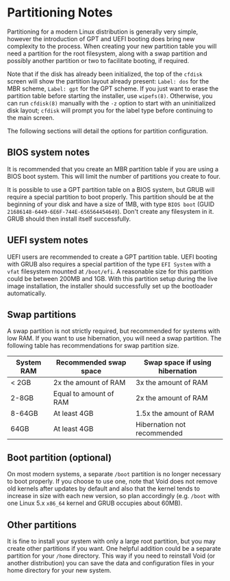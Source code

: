 # Partitioning Notes

Partitioning for a modern Linux distribution is generally very simple, however
the introduction of GPT and UEFI booting does bring new complexity to the
process. When creating your new partition table you will need a partition for
the root filesystem, along with a swap partition and possibly another partition
or two to facilitate booting, if required.

Note that if the disk has already been initialized, the top of the `cfdisk`
screen will show the partition layout already present: `Label: dos` for the MBR
scheme, `Label: gpt` for the GPT scheme. If you just want to erase the partition
table before starting the installer, use `wipefs(8)`. Otherwise, you can run
`cfdisk(8)` manually with the `-z` option to start with an uninitialized disk
layout; `cfdisk` will prompt you for the label type before continuing to the
main screen.

The following sections will detail the options for partition configuration.

## BIOS system notes

It is recommended that you create an MBR partition table if you are using a BIOS
boot system. This will limit the number of partitions you create to four.

It is possible to use a GPT partition table on a BIOS system, but GRUB will
require a special partition to boot properly. This partition should be at the
beginning of your disk and have a size of 1MB, with type `BIOS boot` (GUID
`21686148-6449-6E6F-744E-656564454649`). Don't create any filesystem in it. GRUB
should then install itself successfully.

## UEFI system notes

UEFI users are recommended to create a GPT partition table. UEFI booting with
GRUB also requires a special partition of the type `EFI System` with a `vfat`
filesystem mounted at `/boot/efi`. A reasonable size for this partition could be
between 200MB and 1GB. With this partition setup during the live image
installation, the installer should successfully set up the bootloader
automatically.

## Swap partitions

A swap partition is not strictly required, but recommended for systems with low
RAM. If you want to use hibernation, you will need a swap partition. The
following table has recommendations for swap partition size.

| System RAM | Recommended swap space | Swap space if using hibernation |
|------------|------------------------|---------------------------------|
| < 2GB      | 2x the amount of RAM   | 3x the amount of RAM            |
| 2-8GB      | Equal to amount of RAM | 2x the amount of RAM            |
| 8-64GB     | At least 4GB           | 1.5x the amount of RAM          |
| 64GB       | At least 4GB           | Hibernation not recommended     |

## Boot partition (optional)

On most modern systems, a separate `/boot` partition is no longer necessary to
boot properly. If you choose to use one, note that Void does not remove old
kernels after updates by default and also that the kernel tends to increase in
size with each new version, so plan accordingly (e.g. `/boot` with one Linux 5.x
`x86_64` kernel and GRUB occupies about 60MB).

## Other partitions

It is fine to install your system with only a large root partition, but you may
create other partitions if you want. One helpful addition could be a separate
partition for your `/home` directory. This way if you need to reinstall Void (or
another distribution) you can save the data and configuration files in your home
directory for your new system.
